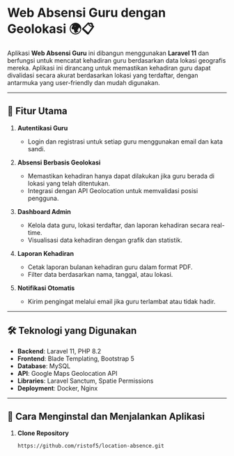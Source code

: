 # Web Absensi Guru dengan Geolokasi 🌍📋

Aplikasi **Web Absensi Guru** ini dibangun menggunakan **Laravel 11** dan berfungsi untuk mencatat kehadiran guru berdasarkan data lokasi geografis mereka. Aplikasi ini dirancang untuk memastikan kehadiran guru dapat divalidasi secara akurat berdasarkan lokasi yang terdaftar, dengan antarmuka yang user-friendly dan mudah digunakan.

---

## 🎯 **Fitur Utama**

1. **Autentikasi Guru**  
   - Login dan registrasi untuk setiap guru menggunakan email dan kata sandi.  
   
2. **Absensi Berbasis Geolokasi**  
   - Memastikan kehadiran hanya dapat dilakukan jika guru berada di lokasi yang telah ditentukan.  
   - Integrasi dengan API Geolocation untuk memvalidasi posisi pengguna.  

3. **Dashboard Admin**  
   - Kelola data guru, lokasi terdaftar, dan laporan kehadiran secara real-time.  
   - Visualisasi data kehadiran dengan grafik dan statistik.  

4. **Laporan Kehadiran**  
   - Cetak laporan bulanan kehadiran guru dalam format PDF.  
   - Filter data berdasarkan nama, tanggal, atau lokasi.  

5. **Notifikasi Otomatis**  
   - Kirim pengingat melalui email jika guru terlambat atau tidak hadir.

---

## 🛠️ **Teknologi yang Digunakan**

- **Backend**: Laravel 11, PHP 8.2  
- **Frontend**: Blade Templating, Bootstrap 5  
- **Database**: MySQL  
- **API**: Google Maps Geolocation API  
- **Libraries**: Laravel Sanctum, Spatie Permissions  
- **Deployment**: Docker, Nginx  

---

## 🚀 **Cara Menginstal dan Menjalankan Aplikasi**

1. **Clone Repository**  
   ```bash
   https://github.com/ristof5/location-absence.git
